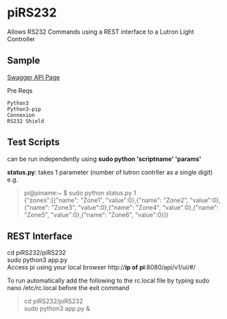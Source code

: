 # piRS232

Allows RS232 Commands using a REST interface to a Lutron Light Controller

## Sample
[Swagger API Page](http://192.168.0.10:8080/api/v1/ui/#/) 

Pre Reqs
```
Python3
Python3-pip
Connexion
RS232 Shield
```

## Test Scripts
can be run independently using **sudo python 'scriptname' 'params'** 

**status.py**: takes 1 parameter (number of lutron contrller as a single digit)
e.g.
> pi@piname:~ $ sudo python status.py 1<br> 
> {"zones":[{"name": "Zone1", "value":0},{"name": "Zone2", "value":0},{"name": "Zone3", "value":0},{"name": "Zone4", "value":0},{"name": "Zone5", "value":0},{"name": "Zone6", "value":0}]}

## REST Interface
cd piRS232/piRS232<br>
sudo python3 app.py <br>
Access pi using your local browser http://**ip of pi**:8080/api/v1/ui/#/<br>

To run automatically add the following to the rc.local file by typing sudo nano /etc/rc.local before the exit command
>cd piRS232/piRS232<br>
>sudo python3 app.py &
